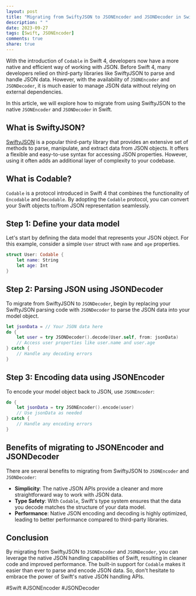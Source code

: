 ```yaml
---
layout: post
title: "Migrating from SwiftyJSON to JSONEncoder and JSONDecoder in Swift"
description: " "
date: 2023-09-27
tags: [Swift, JSONEncoder]
comments: true
share: true
---
```


With the introduction of `Codable` in Swift 4, developers now have a more native and efficient way of working with JSON. Before Swift 4, many developers relied on third-party libraries like SwiftyJSON to parse and handle JSON data. However, with the availability of `JSONEncoder` and `JSONDecoder`, it is much easier to manage JSON data without relying on external dependencies.

In this article, we will explore how to migrate from using SwiftyJSON to the native `JSONEncoder` and `JSONDecoder` in Swift.

## What is SwiftyJSON?

[SwiftyJSON](https://github.com/SwiftyJSON/SwiftyJSON) is a popular third-party library that provides an extensive set of methods to parse, manipulate, and extract data from JSON objects. It offers a flexible and easy-to-use syntax for accessing JSON properties. However, using it often adds an additional layer of complexity to your codebase.

## What is Codable?

`Codable` is a protocol introduced in Swift 4 that combines the functionality of `Encodable` and `Decodable`. By adopting the `Codable` protocol, you can convert your Swift objects to/from JSON representation seamlessly.

## Step 1: Define your data model

Let's start by defining the data model that represents your JSON object. For this example, consider a simple `User` struct with `name` and `age` properties.

```swift
struct User: Codable {
    let name: String
    let age: Int
}
```

## Step 2: Parsing JSON using JSONDecoder

To migrate from SwiftyJSON to `JSONDecoder`, begin by replacing your SwiftyJSON parsing code with `JSONDecoder` to parse the JSON data into your model object.

```swift
let jsonData = // Your JSON data here
do {
    let user = try JSONDecoder().decode(User.self, from: jsonData)
    // Access user properties like user.name and user.age
} catch {
    // Handle any decoding errors
}
```

## Step 3: Encoding data using JSONEncoder

To encode your model object back to JSON, use `JSONEncoder`:

```swift
do {
    let jsonData = try JSONEncoder().encode(user)
    // Use jsonData as needed
} catch {
    // Handle any encoding errors
}
```

## Benefits of migrating to JSONEncoder and JSONDecoder

There are several benefits to migrating from SwiftyJSON to `JSONEncoder` and `JSONDecoder`:

- **Simplicity**: The native JSON APIs provide a cleaner and more straightforward way to work with JSON data.
- **Type Safety**: With `Codable`, Swift's type system ensures that the data you decode matches the structure of your data model.
- **Performance**: Native JSON encoding and decoding is highly optimized, leading to better performance compared to third-party libraries.

## Conclusion

By migrating from SwiftyJSON to `JSONEncoder` and `JSONDecoder`, you can leverage the native JSON handling capabilities of Swift, resulting in cleaner code and improved performance. The built-in support for `Codable` makes it easier than ever to parse and encode JSON data. So, don't hesitate to embrace the power of Swift's native JSON handling APIs.

#Swift #JSONEncoder #JSONDecoder